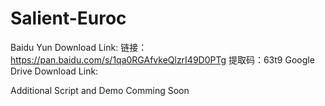 # Salient-Euroc
Baidu Yun Download Link:
链接：https://pan.baidu.com/s/1qa0RGAfvkeQlzrI49D0PTg 
提取码：63t9
Google Drive Download Link:

Additional Script and Demo Comming Soon
